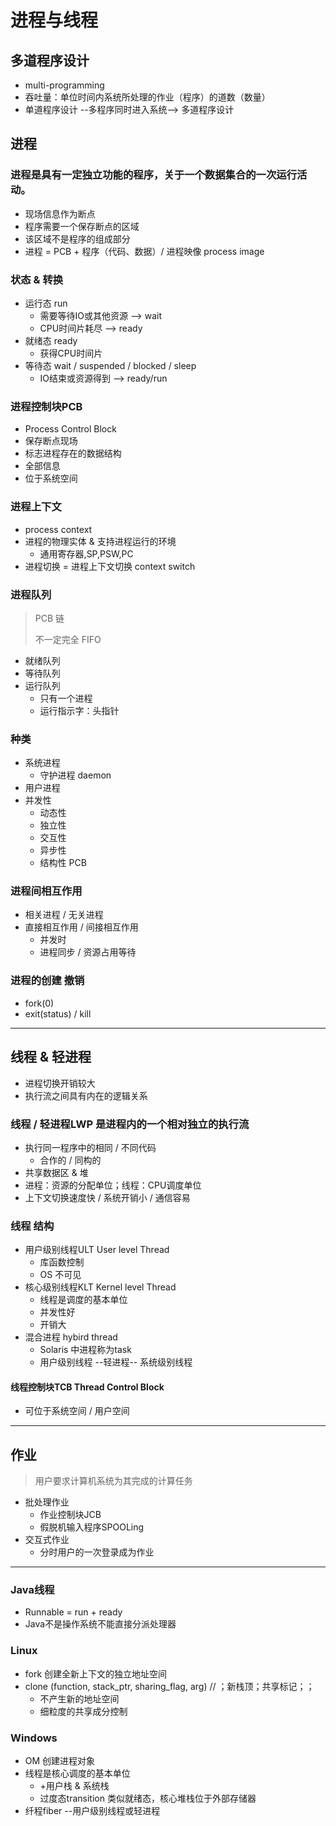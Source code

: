 # 进程与线程

## 多道程序设计

* multi-programming
* 吞吐量：单位时间内系统所处理的作业（程序）的道数（数量）
* 单道程序设计 --多程序同时进入系统--> 多道程序设计

## 进程

### 进程是具有一定独立功能的程序，关于一个数据集合的一次运行活动。

* 现场信息作为断点
* 程序需要一个保存断点的区域
* 该区域不是程序的组成部分
* 进程 = PCB + 程序（代码、数据）/ 进程映像 process image

### 状态 & 转换

* 运行态 run
  * 需要等待IO或其他资源 --> wait
  * CPU时间片耗尽 --> ready
* 就绪态 ready
  * 获得CPU时间片
* 等待态 wait / suspended / blocked / sleep
  * IO结束或资源得到 --> ready/run

### 进程控制块PCB

* Process Control Block
* 保存断点现场
* 标志进程存在的数据结构
* 全部信息
* 位于系统空间

### 进程上下文

* process context
* 进程的物理实体 & 支持进程运行的环境
  * 通用寄存器,SP,PSW,PC
* 进程切换 = 进程上下文切换 context switch

### 进程队列

> PCB 链
>
> 不一定完全 FIFO
* 就绪队列
* 等待队列
* 运行队列
  * 只有一个进程
  * 运行指示字：头指针

### 种类

* 系统进程
  * 守护进程 daemon
* 用户进程
* 并发性
  * 动态性
  * 独立性
  * 交互性
  * 异步性
  * 结构性 PCB

### 进程间相互作用

* 相关进程 / 无关进程
* 直接相互作用 / 间接相互作用
  * 并发时
  * 进程同步 / 资源占用等待

### 进程的创建 撤销

* fork(0)
* exit(status) / kill

---

## 线程 & 轻进程

* 进程切换开销较大
* 执行流之间具有内在的逻辑关系

### 线程 / 轻进程LWP 是进程内的一个相对独立的执行流

* 执行同一程序中的相同 / 不同代码
  * 合作的 / 同构的
* 共享数据区 & 堆
* 进程：资源的分配单位；线程：CPU调度单位
* 上下文切换速度快 / 系统开销小 / 通信容易

### 线程 结构

* 用户级别线程ULT User level Thread
  * 库函数控制
  * OS 不可见
* 核心级别线程KLT Kernel level Thread
  * 线程是调度的基本单位
  * 并发性好
  * 开销大
* 混合进程 hybird thread
  * Solaris 中进程称为task
  * 用户级别线程 --轻进程-- 系统级别线程

#### 线程控制块TCB Thread Control Block

* 可位于系统空间 / 用户空间

---

## 作业

> 用户要求计算机系统为其完成的计算任务
* 批处理作业
  * 作业控制块JCB
  * 假脱机输入程序SPOOLing
* 交互式作业
  * 分时用户的一次登录成为作业

---

### Java线程

* Runnable = run + ready
* Java不是操作系统不能直接分派处理器

### Linux

* fork 创建全新上下文的独立地址空间
* clone (function, stack_ptr, sharing_flag, arg) // ；新栈顶；共享标记；；
  * 不产生新的地址空间
  * 细粒度的共享成分控制

### Windows

* OM 创建进程对象
* 线程是核心调度的基本单位
  * +用户栈 & 系统栈
  * 过度态transition 类似就绪态，核心堆栈位于外部存储器
* 纤程fiber --用户级别线程或轻进程